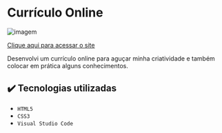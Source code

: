# Currículo Online

![imagem](https://user-images.githubusercontent.com/112894988/235204027-cfd3b120-a79a-45b2-888f-e40f89cfb3f6.png)

[Clique aqui para acessar o site](https://curriculoonlinemateus.vercel.app/experiencia.html)

Desenvolvi um currículo online para aguçar minha criatividade e também colocar em prática alguns conhecimentos.

## ✔️ Tecnologias utilizadas

- ``HTML5``
- ``CSS3``
- ``Visual Studio Code``
